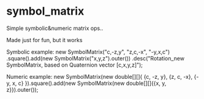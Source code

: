 # symbol_matrix
Simple symbolic&amp;numeric matrix ops..

Made just for fun, but it works

Symbolic example:
new SymbolMatrix("c,-z,y",
                "z,c,-x",
                "-y,x,c")
                .square().add(new SymbolMatrix("x,y,z").outer())
                .desc("Rotation_new SymbolMatrix, based on Quaternion vector [c,x,y,z]");
                
Numeric example:
new SymbolMatrix(new double[][]{
        {c, -z, y},
        {z, c, -x},
        {-y, x, c}
}).square().add(new SymbolMatrix(new double[][]{{x, y, z}}).outer());
